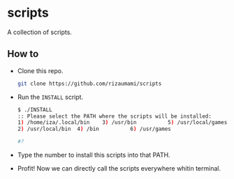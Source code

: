 # scripts
A collection of scripts.

## How to

- Clone this repo.

  ```bash
  git clone https://github.com/rizaumami/scripts
  ```

- Run the `INSTALL` script.

  ```bash
  $ ./INSTALL
  :: Please select the PATH where the scripts will be installed:
  1) /home/iza/.local/bin	 3) /usr/bin		  5) /usr/local/games
  2) /usr/local/bin	 4) /bin		  6) /usr/games

  #?
  ```

- Type the number to install this scripts into that PATH.

- Profit! Now we can directly call the scripts everywhere whitin terminal.
